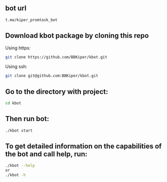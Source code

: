 ## bot url

```bash
t.me/kiper_promtask_bot
```

## Download kbot package by cloning this repo
Using https:
```bash
git clone https://github.com/BBKiper/kbot.git
```

Using ssh:
```bash
git clone git@github.com:BBKiper/kbot.git
```

## Go to the directory with project:
```bash
cd kbot
```

## Then run bot:
```bash
./kbot start
```
## To get detailed information on the capabilities of the bot and call help, run:
```bash
./kbot --help
or
./kbot -h
```